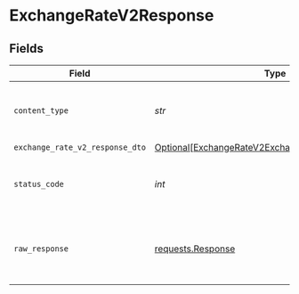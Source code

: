 # ExchangeRateV2Response


## Fields

| Field                                                                                                                   | Type                                                                                                                    | Required                                                                                                                | Description                                                                                                             |
| ----------------------------------------------------------------------------------------------------------------------- | ----------------------------------------------------------------------------------------------------------------------- | ----------------------------------------------------------------------------------------------------------------------- | ----------------------------------------------------------------------------------------------------------------------- |
| `content_type`                                                                                                          | *str*                                                                                                                   | :heavy_check_mark:                                                                                                      | HTTP response content type for this operation                                                                           |
| `exchange_rate_v2_response_dto`                                                                                         | [Optional[ExchangeRateV2ExchangeRateV2ResponseDto]](../../models/operations/exchangeratev2exchangeratev2responsedto.md) | :heavy_minus_sign:                                                                                                      | OK                                                                                                                      |
| `status_code`                                                                                                           | *int*                                                                                                                   | :heavy_check_mark:                                                                                                      | HTTP response status code for this operation                                                                            |
| `raw_response`                                                                                                          | [requests.Response](https://requests.readthedocs.io/en/latest/api/#requests.Response)                                   | :heavy_minus_sign:                                                                                                      | Raw HTTP response; suitable for custom response parsing                                                                 |